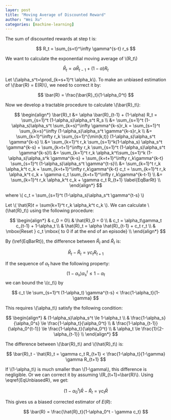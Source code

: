 ```yaml
---
layer: post
title: "Moving Average of Discounted Reward"
author: "Wei Xu"
categories: [machine-learning]
---
```


The sum of discounted rewards at step t is:

$$ R_t = \sum_{s=t}^\infty \gamma^{s-t} r_s $$

We want to calculate the exponential moving average of \\(R_t\\)

$$
\begin{equation}
\bar{R}_t = \alpha \bar{R}_{t-1} + (1-\alpha) R_t \label{EqUnbiasedR}
\end{equation}
$$

Let \\(\alpha_s^t=\prod_{k=s+1}^t \alpha_k\\). To make an unbiased estimation of \\(\bar{R} = E(R)\\), we need to correct it by:

$$ \bar{R} = \frac{\bar{R}_t}{1-\alpha_0^t} $$

Now we develop a tractable procedure to calculate \\(\bar{R}_t\\):

$$
\begin{align*}
\bar{R}_t &= \alpha \bar{R}_{t-1} + (1-\alpha) R_t = \sum_{s=1}^t (1-\alpha_s)\alpha_s^t R_s \\
&= \sum_{s=1}^t (1-\alpha_s)\alpha_s^t \sum_{k=s}^\infty \gamma^{k-s}r_k = \sum_{s=1}^t \sum_{k=s}^\infty (1-\alpha_s)\alpha_s^t \gamma^{k-s}r_k \\
&= \sum_{k=1}^\infty r_k \sum_{s=1}^{\min(k,t)} (1-\alpha_s)\alpha_s^t \gamma^{k-s} \\
&= \sum_{k=1}^t r_k \sum_{s=1}^k(1-\alpha_s) \alpha_s^t \gamma^{k-s} + \sum_{k=t+1}^\infty r_k \sum_{s=1}^t (1-\alpha_s)\alpha_s^t \gamma^{k-s}\\
&= \sum_{k=1}^t r_k \alpha_k^t\sum_{s=1}^k (1-\alpha_s)\alpha_s^k \gamma^{k-s} + \sum_{k=t+1}^\infty r_k\gamma^{k-t} \sum_{s=1}^t (1-\alpha_s)\alpha_s^t \gamma^{t-s}\\
&= \sum_{k=1}^t r_k \alpha_k^t c_k + \sum_{k=t+1}^\infty r_k\gamma^{k-t} c_t = \sum_{k=1}^t r_k \alpha_k^t c_k + \gamma c_t \sum_{k=t+1}^\infty r_k\gamma^{k-t-1} \\
&= \sum_{k=1}^t r_k \alpha_k^t c_k + \gamma c_t R_{t+1} \label{EqBarRt} \\
\end{align*}
$$

where \\( c_t = \sum_{s=1}^t (1-\alpha_s)\alpha_s^t \gamma^{t-s} \\)

Let \\( \hat{R}_t = \sum_{k=1}^t r_k \alpha_k^t c_k \\). We can calculate \\(\hat{R}_t\\) using the following procedure:

$$
\begin{align*}
	& c_0 = 0\\
	& \hat{R}_0 = 0 \\
	& c_t = \alpha_t\gamma_t c_{t-1} + 1-\alpha_t \\
	& \hat{R}_t = \alpha \hat{R}_{t-1} + c_t r_t \\
	& \mbox{Reset } c_t \mbox{ to 0 if at the end of an episode} \\
\end{align*}  
$$

By (\ref{EqBarRt}), the difference between $\bar{R}_t$ and $\hat{R}_t$ is:

$$ \bar{R}_t - \hat{R}_t = \gamma c_t R_{t+1} $$

If the sequence of $\alpha_t$ have the following property:
$$
	(1-\alpha_s)\alpha_s^t \le 1-\alpha_t
$$
we can bound the \\(c_t\\) by

$$
c_t \le \sum_{s=1}^t (1-\alpha_t) \gamma^{t-s} < \frac{1-\alpha_t}{1-\gamma}
$$

This requires \\(\alpha_t\\) satisfy the following condition:

$$
\begin{align*}
	& (1-\alpha_s)\alpha_s^t \le 1-\alpha_t \\
	& \frac{1-\alpha_s}{\alpha_0^s} \le \frac{1-\alpha_t}{\alpha_0^t} \\
	& \frac{1-\alpha_{t-1}}{\alpha_0^{t-1}} \le \frac{1-\alpha_t}{\alpha_0^t} \\
	& \alpha_t \le \frac{1}{2-\alpha_{t-1}} \\
\end{align*}
$$

The difference between \\(\bar{R}_t\\) and \\(\hat{R}_t\\) is:

$$ \bar{R}_t - \hat{R}_t = \gamma c_t R_{t+1} < \frac{1-\alpha_t}{1-\gamma} \gamma R_{t+1} $$

If \\(1-\alpha_t\\) is much smaller than \\(1-\gamma\\), this difference is negligible.
Or we can correct it by assuming \\(R_{t+1}=\bar{R}\\). Using \eqref{EqUnbiasedR}, we get:

$$ (1- \alpha_0^t)\bar{R}  - \hat{R}_t = \gamma c_t \bar{R} $$

This gives us a biased corrected estimator of $E(R)$:

$$ \bar{R} = \frac{\hat{R}_t}{1-\alpha_0^t - \gamma c_t} $$
